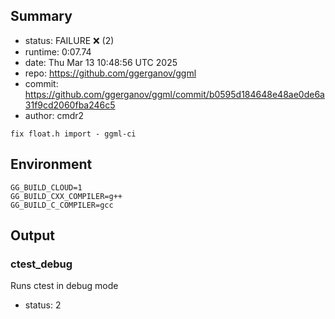 ## Summary

- status:  FAILURE ❌ (2)
- runtime: 0:07.74
- date:    Thu Mar 13 10:48:56 UTC 2025
- repo:    https://github.com/ggerganov/ggml
- commit:  https://github.com/ggerganov/ggml/commit/b0595d184648e48ae0de6a31f9cd2060fba246c5
- author:  cmdr2
```
fix float.h import - ggml-ci
```

## Environment

```
GG_BUILD_CLOUD=1
GG_BUILD_CXX_COMPILER=g++
GG_BUILD_C_COMPILER=gcc
```

## Output

### ctest_debug

Runs ctest in debug mode
- status: 2
```

```

